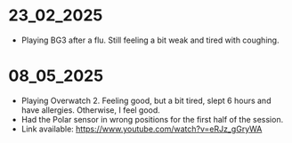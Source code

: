 # 23_02_2025 
- Playing BG3 after a flu. Still feeling a bit weak and tired with coughing.

# 08_05_2025
- Playing Overwatch 2. Feeling good, but a bit tired, slept 6 hours and have allergies. Otherwise, I feel good.
- Had the Polar sensor in wrong positions for the first half of the session.
- Link available: https://www.youtube.com/watch?v=eRJz_gGryWA